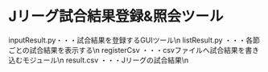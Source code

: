 # Jリーグ試合結果登録&照会ツール

inputResult.py・・・試合結果を登録するGUIツール\n
listResult.py ・・・各節ごとの試合結果を表示する\n
registerCsv   ・・・csvファイルへ試合結果を書き込むモジュール\n
result.csv    ・・・Jリーグの試合結果\n
